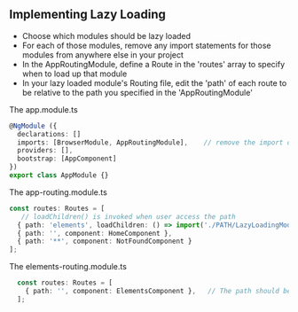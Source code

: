 ## Implementing Lazy Loading
- Choose which modules should be lazy loaded
- For each of those modules, remove any import statements for those modules from anywhere else in your project
- In the AppRoutingModule, define a Route in the 'routes' array to specify when to load up that module
- In your lazy loaded module's Routing file, edit the 'path' of each route to be relative to the path you specified in the 'AppRoutingModule'


The app.module.ts
```ts
@NgModule ({
  declarations: []
  imports: [BrowserModule, AppRoutingModule],    // remove the import of the lazy loaded module
  providers: [],
  bootstrap: [AppComponent]
})
export class AppModule {}
```


The app-routing.module.ts
```ts
const routes: Routes = [
   // loadChildren() is invoked when user access the path
  { path: 'elements', loadChildren: () => import('./PATH/LazyLoadingModule').then((m)=>m.ElementsModule) },  
  { path: '', component: HomeComponent },
  { path: '**', component: NotFoundComponent }
];

```

The elements-routing.module.ts
```ts
  const routes: Routes = [
    { path: '', component: ElementsComponent },   // The path should be relative to the path you specified in the 'AppRoutingModule'
  ];
```
